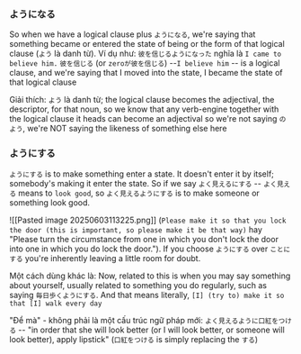 ### ようになる
So when we have a logical clause plus `ようになる`, we're saying that something became or entered the state of being or the form of that logical clause (`よう` là danh từ). Ví dụ như: `彼を信じるようになった` nghĩa là `I came to believe him.` `彼を信じる` (or `zeroが彼を信じる`) --`I believe him` -- is a logical clause, and we're saying that I moved into the state, I became the state of that logical clause

Giải thích: `よう` là danh từ; the logical clause becomes the adjectival, the descriptor, for that noun, so we know that any verb-engine together with the logical clause it heads can become an adjectival so we're not saying `のよう`, we're NOT saying the likeness of something else here

### ようにする
`ようにする` is to make something enter a state. It doesn't enter it by itself; somebody's making it enter the state. So if we say `よく見えるにする` -- `よく見える` means to `look good`, so `よく見えるようにする` is to make someone or something look good.

![[Pasted image 20250603113225.png]]
(`Please make it so that you lock the door (this is important, so please make it be that way)` hay "Please turn the circumstance from one in which you don't lock the door into one in which you do lock the door."). If you choose `ようにする` over `ことにする` you're inherently leaving a little room for doubt.

Một cách dùng khác là: Now, related to this is when you may say something about yourself, usually related to something you do regularly, such as saying `毎日歩くようにする`. And that means literally, `[I] (try to) make it so that [I] walk every day`

"Để mà" - không phải là một cấu trúc ngữ pháp mới: `よく見えるように口紅をつける` -- "in order that she will look better (or I will look better, or someone will look better), apply lipstick" (`口紅をつける` is simply replacing the `する`)